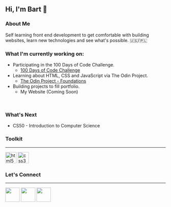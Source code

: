 ## **Hi, I'm Bart** :wave:

### **About Me** 
Self learning front end development to get comfortable with building websites, learn new technologies and see what's possible. :us:/:poland:
<br>

### **What I'm currently working on:**
- Participating in the 100 Days of Code Challenge.
   - [100 Days of Code Challenge](https://www.100daysofcode.com/)
- Learning about HTML, CSS and JavaScript via The Odin Project.
   - [The Odin Project - Foundations](https://www.theodinproject.com/paths/foundations/courses/foundations)
- Building projects to fill portfolio.
   - My Website (Coming Soon)
<br>

### **What's Next**
- CS50 - Introduction to Computer Science

### **Toolkit**
___
<!-- HTML -->
<p align=left>
<img src="https://upload.wikimedia.org/wikipedia/commons/thumb/3/38/HTML5_Badge.svg/1920px-HTML5_Badge.svg.png" alt="html5" width="35" />
<!-- CSS -->
<img src="https://upload.wikimedia.org/wikipedia/commons/thumb/6/62/CSS3_logo.svg/1920px-CSS3_logo.svg.png" alt="css3" width="35"/> 
<!-- JavaScript -->
<!-- <img src="https://raw.githubusercontent.com/devicons/devicon/master/icons/javascript/javascript-original.svg" alt="javascript" width="40" height="40"/> -->
</p>

### **Let's Connect**
___
<!-- TWITTER -->
<a href="https://twitter.com/bartbzd">
<img src="https://logos-world.net/wp-content/uploads/2020/04/Twitter-Logo-700x394.png" width="45"></a>

<!-- DISCORD -->
<a href="https://discordapp.com/users/218802607043510282">
 <img src="https://logos-world.net/wp-content/uploads/2020/12/Discord-Logo-700x394.png" width="45"></a>
 <!-- EMAIL -->
<a href="mailto: bbart318@gmail.com"><img src="https://logos-world.net/wp-content/uploads/2020/11/Gmail-Logo-700x394.png" width="45"></a>
